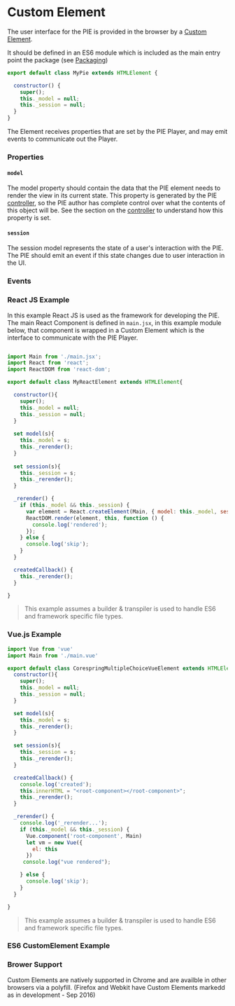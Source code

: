 # Custom Element

The user interface for the PIE is provided in the browser by a [Custom Element](https://www.w3.org/TR/custom-elements/).

It should be defined in an ES6 module which is included as the main entry point the package (see [Packaging](packaging.md))

```javascript
export default class MyPie extends HTMLElement {

  constructor() {
    super();
    this._model = null;
    this._session = null;
  }
}
```

The Element receives properties that are set by the PIE Player, and may emit events to communicate out the Player.



### Properties

#### `model`

The model property should contain the data that the PIE element needs to render the view in its current state.
This property is generated by the PIE [controller](controller.md), so the PIE author has complete control over what the contents of this object will be. See the section on the [controller](controller.md) to understand how this property is set.

#### `session`

The session model represents the state of a user's interaction with the PIE. 
The PIE should emit an event if this state changes due to user interaction in the UI. 

### Events



### React JS Example

In this example React JS is used as the framework for developing the PIE.
The main React Component is defined in `main.jsx`, in this example module below, that component is wrapped in a Custom Element which is the interface to communicate with the PIE Player. 

```javascript

import Main from './main.jsx';
import React from 'react';
import ReactDOM from 'react-dom';

export default class MyReactElement extends HTMLElement{

  constructor(){
    super();
    this._model = null;
    this._session = null;
  }
  
  set model(s){
    this._model = s;
    this._rerender();
  }
  
  set session(s){
    this._session = s;
    this._rerender();
  }

  _rerender() {
    if (this._model && this._session) {
      var element = React.createElement(Main, { model: this._model, session: this._session });
      ReactDOM.render(element, this, function () {
        console.log('rendered');
      });
    } else {
      console.log('skip');
    }
  }

  createdCallback() {
    this._rerender();
  }

}

```
> This example assumes a builder & transpiler is used to handle ES6 and framework specific file types.  

### Vue.js Example

```javascript
import Vue from 'vue'
import Main from './main.vue'

export default class CorespringMultipleChoiceVueElement extends HTMLElement{
  constructor(){
    super();
    this._model = null;
    this._session = null;
  }

  set model(s){
    this._model = s;
    this._rerender();
  }

  set session(s){
    this._session = s;
    this._rerender();
  }

  createdCallback() {
    console.log('created');
    this.innerHTML = "<root-component></root-component>";
    this._rerender();
  }

  _rerender() {
    console.log('_rerender...');
    if (this._model && this._session) {
      Vue.component('root-component', Main)
      let vm = new Vue({
        el: this
      })
     console.log("vue rendered");

    } else {
      console.log('skip');
    }
  }

}
```
> This example assumes a builder & transpiler is used to handle ES6 and framework specific file types. 

### ES6 CustomElement Example

### Brower Support

Custom Elements are natively supported in Chrome and are availble in other browsers via a polyfill. (Firefox and Webkit have Custom Elements markedd as in development - Sep 2016)

